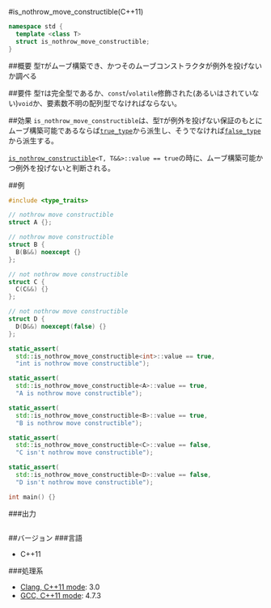 #is_nothrow_move_constructible(C++11)
```cpp
namespace std {
  template <class T>
  struct is_nothrow_move_constructible;
}
```

##概要
型`T`がムーブ構築でき、かつそのムーブコンストラクタが例外を投げないか調べる


##要件
型`T`は完全型であるか、`const`/`volatile`修飾された(あるいはされていない)`void`か、要素数不明の配列型でなければならない。


##効果
`is_nothrow_move_constructible`は、型`T`が例外を投げない保証のもとにムーブ構築可能であるならば[`true_type`](./integral_constant-true_type-false_type.md)から派生し、そうでなければ[`false_type`](./integral_constant-true_type-false_type.md)から派生する。

[`is_nothrow_constructible`](./is_nothrow_constructible.md)`<T, T&&>::value == true`の時に、ムーブ構築可能かつ例外を投げないと判断される。


##例
```cpp
#include <type_traits>

// nothrow move constructible
struct A {};

// nothrow move constructible
struct B {
  B(B&&) noexcept {}
};

// not nothrow move constructible
struct C {
  C(C&&) {}
};

// not nothrow move constructible
struct D {
  D(D&&) noexcept(false) {}
};

static_assert(
  std::is_nothrow_move_constructible<int>::value == true,
  "int is nothrow move constructible");

static_assert(
  std::is_nothrow_move_constructible<A>::value == true,
  "A is nothrow move constructible");

static_assert(
  std::is_nothrow_move_constructible<B>::value == true,
  "B is nothrow move constructible");

static_assert(
  std::is_nothrow_move_constructible<C>::value == false,
  "C isn't nothrow move constructible");

static_assert(
  std::is_nothrow_move_constructible<D>::value == false,
  "D isn't nothrow move constructible");

int main() {}
```

###出力
```
```

##バージョン
###言語
- C++11

###処理系
- [Clang, C++11 mode](/implementation#clang.md): 3.0
- [GCC, C++11 mode](/implementation#gcc.md): 4.7.3

